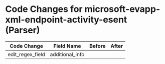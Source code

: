 # Code Changes for microsoft-evapp-xml-endpoint-activity-esent (Parser)

| Code Change | Field Name | Before | After |
|-------------|------------|--------|-------|
| edit_regex_field | additional_info |  |  |